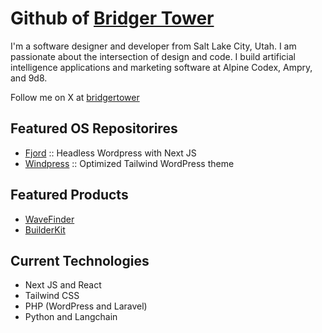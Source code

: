 # Github of [Bridger Tower](https://bridger.to)

I'm a software designer and developer from Salt Lake City, Utah. I am passionate about the intersection of design and code. I build artificial intelligence applications and marketing software at Alpine Codex, Ampry, and 9d8. 

Follow me on X at [bridgertower](https://x.com/bridgertower)

## Featured OS Repositorires

- [Fjord](https://github.com/9d8dev/fjord) :: Headless Wordpress with Next JS 
- [Windpress](https://github.com/alpinecodex/windpress) :: Optimized Tailwind WordPress theme

## Featured Products 

- [WaveFinder](https://wavefinder.io)
- [BuilderKit](https://builderkit.io)

## Current Technologies 

- Next JS and React
- Tailwind CSS
- PHP (WordPress and Laravel) 
- Python and Langchain

